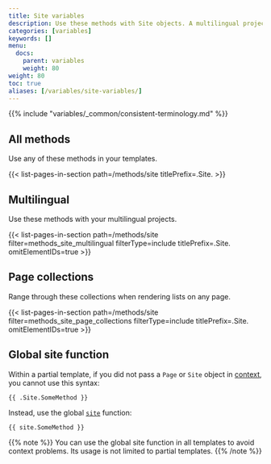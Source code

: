 ```yaml
---
title: Site variables
description: Use these methods with Site objects. A multilingual project will have two or more sites, one for each language.
categories: [variables]
keywords: []
menu:
  docs:
    parent: variables
    weight: 80
weight: 80
toc: true
aliases: [/variables/site-variables/]
---
```


{{% include "variables/_common/consistent-terminology.md" %}}

## All methods

Use any of these methods in your templates.

{{< list-pages-in-section path=/methods/site titlePrefix=.Site. >}}

## Multilingual

Use these methods with your multilingual projects.

{{< list-pages-in-section path=/methods/site filter=methods_site_multilingual filterType=include titlePrefix=.Site. omitElementIDs=true >}}

[`site`]: /functions/global/site
[context]: /getting-started/glossary/#context
[configuration file]: /getting-started/configuration

## Page collections

Range through these collections when rendering lists on any page.

{{< list-pages-in-section path=/methods/site filter=methods_site_page_collections filterType=include titlePrefix=.Site. omitElementIDs=true >}}

## Global site function

Within a partial template, if you did not pass a `Page` or `Site` object in [context], you cannot use this syntax:

```go-html-template
{{ .Site.SomeMethod }}
```

Instead, use the global [`site`] function:

```go-html-template
{{ site.SomeMethod }}
```

{{% note %}}
You can use the global site function in all templates to avoid context problems. Its usage is not limited to partial templates.
{{% /note %}}
